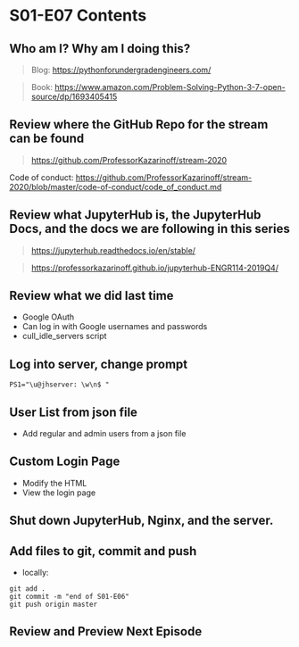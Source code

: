 # S01-E07 Contents

## Who am I? Why am I doing this?

 > Blog: https://pythonforundergradengineers.com/

 > Book: https://www.amazon.com/Problem-Solving-Python-3-7-open-source/dp/1693405415

## Review where the GitHub Repo for the stream can be found

 > https://github.com/ProfessorKazarinoff/stream-2020

Code of conduct: https://github.com/ProfessorKazarinoff/stream-2020/blob/master/code-of-conduct/code_of_conduct.md

## Review what JupyterHub is, the JupyterHub Docs, and the docs we are following in this series

 > https://jupyterhub.readthedocs.io/en/stable/

 > https://professorkazarinoff.github.io/jupyterhub-ENGR114-2019Q4/

## Review what we did last time

 - Google OAuth
 - Can log in with Google usernames and passwords
 - cull_idle_servers script

## Log into server, change prompt

```
PS1="\u@jhserver: \w\n$ "
```

## User List from json file

- Add regular and admin users from a json file

## Custom Login Page

- Modify the HTML
- View the login page


## Shut down JupyterHub, Nginx, and the server.

## Add files to git, commit and push

 - locally:

```
git add .
git commit -m "end of S01-E06"
git push origin master
```

## Review and Preview Next Episode
